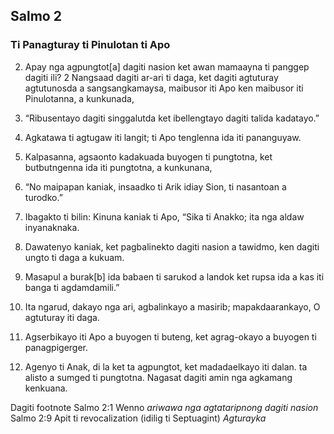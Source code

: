 Salmo 2
-------

### Ti Panagturay ti Pinulotan ti Apo

2. Apay nga agpungtot[a] dagiti nasion ket awan mamaayna ti panggep dagiti ili?
   2 Nangsaad dagiti ar-ari ti daga, ket dagiti agtuturay agtutunosda a sangsangkamaysa, maibusor iti Apo ken maibusor iti Pinulotanna, a kunkunada,
3. “Ribusentayo dagiti singgalutda ket ibellengtayo dagiti talida kadatayo.”

4. Agkatawa ti agtugaw iti langit;
   ti Apo tenglenna ida iti pananguyaw.
5. Kalpasanna, agsaonto kadakuada buyogen ti pungtotna, ket butbutngenna ida iti pungtotna, a kunkunana,
6. “No maipapan kaniak, insaadko ti Arik idiay Sion, ti nasantoan a turodko.”

7. Ibagakto ti bilin:
   Kinuna kaniak ti Apo, “Sika ti Anakko;
   ita nga aldaw inyanaknaka.
8. Dawatenyo kaniak, ket pagbalinekto dagiti nasion a tawidmo, ken dagiti ungto ti daga a kukuam.
9. Masapul a burak[b] ida babaen ti sarukod a landok
   ket rupsa ida a kas iti banga ti agdamdamili.”

10. Ita ngarud, dakayo nga ari, agbalinkayo a masirib;
    mapakdaarankayo, O agtuturay iti daga.
11. Agserbikayo iti Apo a buyogen ti buteng, ket agrag-okayo a buyogen ti panagpigerger.
12. Agenyo ti Anak, di la ket ta agpungtot, ket madadaelkayo iti dalan.
    ta alisto a sumged ti pungtotna.
    Nagasat dagiti amin nga agkamang kenkuana.

Dagiti footnote
Salmo 2:1 Wenno *ariwawa nga agtataripnong dagiti nasion*
Salmo 2:9 Apit ti revocalization (idilig ti Septuagint) *Agturayka*